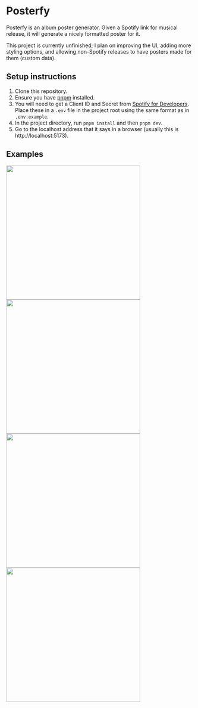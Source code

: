 # Posterfy

Posterfy is an album poster generator. Given a Spotify link for musical release, it will generate a nicely formatted poster for it.

This project is currently unfinished; I plan on improving the UI, adding more styling options, and allowing non-Spotify releases to have posters made for them (custom data).

## Setup instructions

1. Clone this repository.
2. Ensure you have [pnpm](https://pnpm.io/) installed.
3. You will need to get a Client ID and Secret from [Spotify for Developers](https://developer.spotify.com). Place these in a `.env` file in the project root using the same format as in `.env.example`.
4. In the project directory, run `pnpm install` and then `pnpm dev`.
5. Go to the localhost address that it says in a browser (usually this is http://localhost:5173).

## Examples

<img src="https://github.com/user-attachments/assets/d4905209-c22b-460e-a859-5300e513e44a" width="360">
<img src="https://github.com/user-attachments/assets/a646ccbd-f965-4e6e-979b-ba713a6cd298" width="360">
<img src="https://github.com/user-attachments/assets/1eca05cf-bac0-477f-b409-6268397c0b89" width="360">
<img src="https://github.com/user-attachments/assets/12cf742d-8776-452b-b5ae-79477f553afa" width="360">
